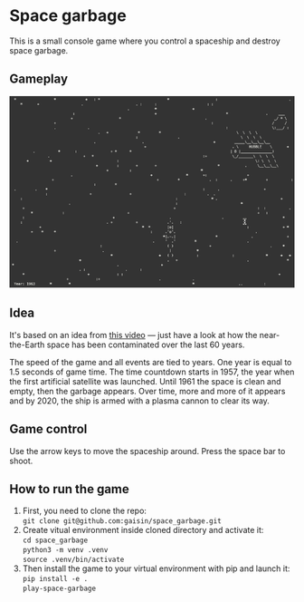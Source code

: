 # Space garbage

This is a small console game where you control a spaceship and destroy space garbage.

## Gameplay

![Alt Text](gameplay.gif)

## Idea
It's based on an idea from [this video](https://www.youtube.com/watch?v=i8U8rmeCnXw) — just have a look at how the near-the-Earth space has been contaminated over the last 60 years.

The speed of the game and all events are tied to years. One year is equal to 1.5 seconds of game time.
The time countdown starts in 1957, the year when the first artificial satellite was launched. Until 1961 the space is clean and empty, then the garbage appears.
Over time, more and more of it appears and by 2020, the ship is armed with a plasma cannon to clear its way.

## Game control

Use the arrow keys to move the spaceship around. Press the space bar to shoot.

## How to run the game

1. First, you need to clone the repo:  
    `git clone git@github.com:gaisin/space_garbage.git`
2. Create vitual environment inside cloned directory and activate it:  
    `cd space_garbage`  
    `python3 -m venv .venv`  
    `source .venv/bin/activate`  
2. Then install the game to your virtual environment with pip and launch it:  
    `pip install -e .`  
    `play-space-garbage`
